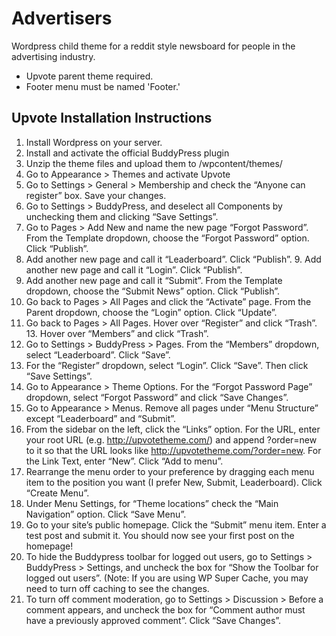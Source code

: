 Advertisers
=======

Wordpress child theme for a reddit style newsboard for people in the advertising industry.

- Upvote parent theme required.
- Footer menu must be named 'Footer.'

## Upvote Installation Instructions
1. Install Wordpress on your server.
2. Install and activate the official BuddyPress plugin
3. Unzip the theme files and upload them to /wp­content/themes/
4. Go to Appearance > Themes and activate Upvote
5. Go to Settings > General > Membership and check the “Anyone can register” box. Save your changes.
6. Go to Settings > BuddyPress, and deselect all Components by unchecking them and clicking “Save Settings”.
7. Go to Pages > Add New and name the new page “Forgot Password”. From the Template dropdown, choose the “Forgot Password” option. Click “Publish”.
8. Add another new page and call it “Leaderboard”. Click “Publish”. 9. Add another new page and call it “Login”. Click “Publish”.
10. Add another new page and call it “Submit”. From the Template dropdown, choose the “Submit News” option. Click “Publish”.
11. Go back to Pages > All Pages and click the “Activate” page. From the Parent dropdown, choose the “Login” option. Click “Update”.
12. Go back to Pages > All Pages. Hover over “Register” and click “Trash”. 13. Hover over “Members” and click “Trash”.
14. Go to Settings > BuddyPress > Pages. From the “Members” dropdown, select “Leaderboard”. Click “Save”.
15. For the “Register” dropdown, select “Login”. Click “Save”. Then click “Save Settings”.
16. Go to Appearance > Theme Options. For the “Forgot Password Page” dropdown, select “Forgot Password” and click “Save Changes”.
17. Go to Appearance > Menus. Remove all pages under “Menu Structure” except “Leaderboard” and “Submit”.
18. From the sidebar on the left, click the “Links” option. For the URL, enter your root URL (e.g. http://upvotetheme.com/) and append ?order=new to it so that the URL looks like http://upvotetheme.com/?order=new. For the Link Text, enter “New”. Click “Add to menu”.
19. Rearrange the menu order to your preference by dragging each menu item to the position you want (I prefer New, Submit, Leaderboard). Click “Create Menu”.
20. Under Menu Settings, for “Theme locations” check the “Main Navigation” option. Click “Save Menu”.
21. Go to your site’s public homepage. Click the “Submit” menu item. Enter a test post and submit it. You should now see your first post on the homepage!
22. To hide the Buddypress toolbar for logged out users, go to Settings > BuddyPress > Settings, and uncheck the box for “Show the Toolbar for logged out users”. (Note: If you are using WP Super Cache, you may need to turn off caching to see the changes.
23. To turn off comment moderation, go to Settings > Discussion > Before a comment appears, and uncheck the box for “Comment author must have a previously approved comment”. Click “Save Changes”.

